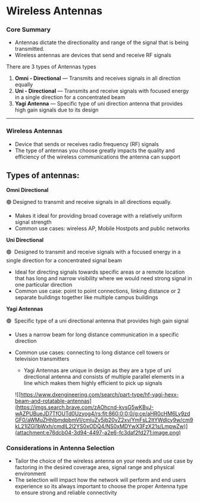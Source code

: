 # Wireless Antennas

### Core Summary

- Antennas dictate the directionality and range of the signal that is being transmitted.
- Wireless antennas are devices that send and receive RF signals

There are 3 types of Antennas types

1. **Omni - Directional** — Transmits and receives signals in all direction equally
2. **Uni - Directional** — Transmits and receive signals with focused energy in a single direction for a concentrated beam
3. **Yagi Antenna** — Specific type of uni direction antenna that provides high gain signals due to its design

---

### Wireless Antennas

- Device that sends or receives radio frequency (RF) signals
- The type of antennas you choose greatly impacts the quality and efficiency of the wireless communications the antenna can support

## Types of antennas:

**Omni Directional**  

🟢 Designed to transmit and receive signals in all directions equally.

- Makes it ideal for providing broad coverage with a relatively uniform signal strength
- Common use cases: wireless AP, Mobile Hostpots and public networks

**Uni Directional**

🟢  Designed to transmit and receive signals with a focused energy in a single direction for a concentrated signal beam

- Ideal for directing signals towards specific areas or a remote location that has long and narrow visibility where we would need strong signal in one particular direction
- Common use case: point to point connections, linking distance or 2 separate buildings together like multiple campus buildings

**Yagi Antennas**

🟢  Specific type of a uni directional antenna that provides high gain signal 

- Uses a narrow beam for long distance communication in a specific direction
- Common use cases: connecting to long distance cell towers or television transmitters
    - Yagi Antennas are unique in design as they are a type of uni directional antenna and consists of multiple parallel elements in a line which makes them highly efficient to pick up signals
    
    ![[https://www.dxengineering.com/search/part-type/hf-yagi-hexx-beam-and-rotatable-antennas](https://imgs.search.brave.com/zAOhcnd-kvsG5wKBvJ-wAZPUBueJD7TfOUTd0Uzyog4/rs:fit:860:0:0:0/g:ce/aHR0cHM6Ly9zdGF0/aWMuZHhlbmdpbmVl/cmluZy5jb20vZ2xv/YmFsL2ltYWdlcy9w/cm9kL21lZGl1bWxh/cmdlL2l2YS0xODQ4/NS0xMDYwX3FzX21s/LmpwZw)](attachment:e76dcb04-3d94-4497-a2e6-fc3daf2fd271:image.png)
    
    

### Considerations in Antenna Selection

- Tailor the choice of the wireless antenna on your needs and use case by factoring in the desired coverage area, signal range and physical environment
- The selection will impact how the network will perform and end users experience so its always important to choose the proper Antenna type to ensure strong and reliable connectivity
